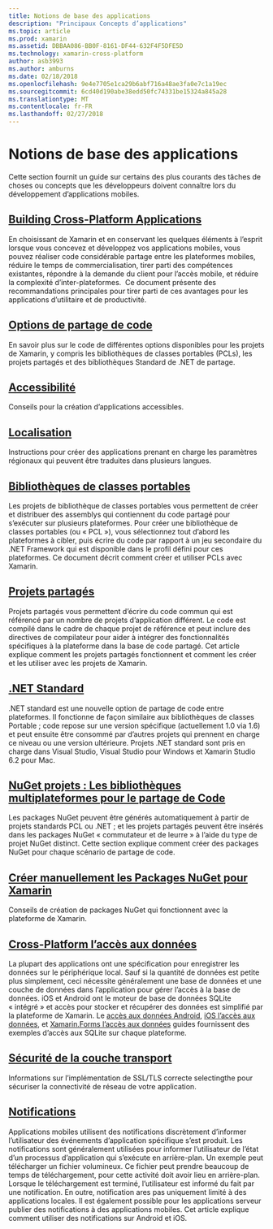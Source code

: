 ```yaml
---
title: Notions de base des applications
description: "Principaux Concepts d’applications"
ms.topic: article
ms.prod: xamarin
ms.assetid: DBBAA086-BB0F-8161-DF44-632F4F5DFE5D
ms.technology: xamarin-cross-platform
author: asb3993
ms.author: amburns
ms.date: 02/18/2018
ms.openlocfilehash: 9e4e7705e1ca29b6abf716a48ae3fa0e7c1a19ec
ms.sourcegitcommit: 6cd40d190abe38edd50fc74331be15324a845a28
ms.translationtype: MT
ms.contentlocale: fr-FR
ms.lasthandoff: 02/27/2018
---
```

# <a name="application-fundamentals"></a>Notions de base des applications

Cette section fournit un guide sur certains des plus courants des tâches de choses ou concepts que les développeurs doivent connaître lors du développement d’applications mobiles.

##  <a name="building-cross-platform-applicationscross-platformapp-fundamentalsbuilding-cross-platform-applicationsindexmd"></a>[Building Cross-Platform Applications](~/cross-platform/app-fundamentals/building-cross-platform-applications/index.md)

En choisissant de Xamarin et en conservant les quelques éléments à l’esprit lorsque vous concevez et développez vos applications mobiles, vous pouvez réaliser code considérable partage entre les plateformes mobiles, réduire le temps de commercialisation, tirer parti des compétences existantes, répondre à la demande du client pour l’accès mobile, et réduire la complexité d’inter-plateformes. &nbsp;Ce document présente des recommandations principales pour tirer parti de ces avantages pour les applications d’utilitaire et de productivité.

## <a name="code-sharing-optionscode-sharingmd"></a>[Options de partage de code](code-sharing.md)

En savoir plus sur le code de différentes options disponibles pour les projets de Xamarin, y compris les bibliothèques de classes portables (PCLs), les projets partagés et des bibliothèques Standard de .NET de partage.


## <a name="accessibilityaccessibilitymd"></a>[Accessibilité](accessibility.md)

Conseils pour la création d’applications accessibles.


## <a name="localizationlocalizationmd"></a>[Localisation](localization.md)

Instructions pour créer des applications prenant en charge les paramètres régionaux qui peuvent être traduites dans plusieurs langues.


##  <a name="portable-class-librariescross-platformapp-fundamentalspclmd"></a>[Bibliothèques de classes portables](~/cross-platform/app-fundamentals/pcl.md)

Les projets de bibliothèque de classes portables vous permettent de créer et distribuer des assemblys qui contiennent du code partagé pour s’exécuter sur plusieurs plateformes. Pour créer une bibliothèque de classes portables (ou « PCL »), vous sélectionnez tout d’abord les plateformes à cibler, puis écrire du code par rapport à un jeu secondaire du .NET Framework qui est disponible dans le profil défini pour ces plateformes. Ce document décrit comment créer et utiliser PCLs avec Xamarin.

##  <a name="shared-projectscross-platformapp-fundamentalsshared-projectsmd"></a>[Projets partagés](~/cross-platform/app-fundamentals/shared-projects.md)

Projets partagés vous permettent d’écrire du code commun qui est référencé par un nombre de projets d’application différent. Le code est compilé dans le cadre de chaque projet de référence et peut inclure des directives de compilateur pour aider à intégrer des fonctionnalités spécifiques à la plateforme dans la base de code partagé. Cet article explique comment les projets partagés fonctionnent et comment les créer et les utiliser avec les projets de Xamarin.

##  <a name="net-standardcross-platformapp-fundamentalsnet-standardmd"></a>[.NET Standard](~/cross-platform/app-fundamentals/net-standard.md)

.NET standard est une nouvelle option de partage de code entre plateformes. Il fonctionne de façon similaire aux bibliothèques de classes Portable ; code repose sur une version spécifique (actuellement 1.0 via 1.6) et peut ensuite être consommé par d’autres projets qui prennent en charge ce niveau ou une version ultérieure. Projets .NET standard sont pris en charge dans Visual Studio, Visual Studio pour Windows et Xamarin Studio 6.2 pour Mac.

##  <a name="nuget-projects-multiplatform-libraries-for-code-sharingcross-platformapp-fundamentalsnuget-multiplatform-librariesindexmd"></a>[NuGet projets : Les bibliothèques multiplateformes pour le partage de Code](~/cross-platform/app-fundamentals/nuget-multiplatform-libraries/index.md)

Les packages NuGet peuvent être générés automatiquement à partir de projets standards PCL ou .NET ; et les projets partagés peuvent être insérés dans les packages NuGet « commutateur et de leurre » à l’aide du type de projet NuGet distinct. Cette section explique comment créer des packages NuGet pour chaque scénario de partage de code.

##  <a name="manually-creating-nuget-packages-for-xamarincross-platformapp-fundamentalsnuget-manualmd"></a>[Créer manuellement les Packages NuGet pour Xamarin](~/cross-platform/app-fundamentals/nuget-manual.md)

Conseils de création de packages NuGet qui fonctionnent avec la plateforme de Xamarin.

##  <a name="cross-platform-data-accessxamarin-formsdata-cloudindexmd"></a>[Cross-Platform l’accès aux données](~/xamarin-forms/data-cloud/index.md)

La plupart des applications ont une spécification pour enregistrer les données sur le périphérique local. Sauf si la quantité de données est petite plus simplement, ceci nécessite généralement une base de données et une couche de données dans l’application pour gérer l’accès à la base de données. iOS et Android ont le moteur de base de données SQLite « intégré » et accès pour stocker et récupérer des données est simplifié par la plateforme de Xamarin. Le [accès aux données Android](~/android/data-cloud/data-access/index.md), [iOS l’accès aux données](~/ios/data-cloud/data/index.md), et [Xamarin.Forms l’accès aux données](~/xamarin-forms/data-cloud/index.md) guides fournissent des exemples d’accès aux SQLite sur chaque plateforme.


##  <a name="transport-layer-securitytransport-layer-securitymd"></a>[Sécurité de la couche transport](transport-layer-security.md)

Informations sur l’implémentation de SSL/TLS correcte selectingthe pour sécuriser la connectivité de réseau de votre application.


##  <a name="notificationsxamarin-formsdata-cloudpush-notificationsindexmd"></a>[Notifications](~/xamarin-forms/data-cloud/push-notifications/index.md)

Applications mobiles utilisent des notifications discrètement d’informer l’utilisateur des événements d’application spécifique s’est produit. Les notifications sont généralement utilisées pour informer l’utilisateur de l’état d’un processus d’application qui s’exécute en arrière-plan. Un exemple peut télécharger un fichier volumineux. Ce fichier peut prendre beaucoup de temps de téléchargement, pour cette activité doit avoir lieu en arrière-plan. Lorsque le téléchargement est terminé, l’utilisateur est informé du fait par une notification.
En outre, notification ares pas uniquement limité à des applications locales. Il est également possible pour les applications serveur publier des notifications à des applications mobiles. Cet article explique comment utiliser des notifications sur Android et iOS.
